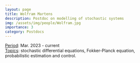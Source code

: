 ```yaml
---
layout: page
title: Wolfram Martens
description: Postdoc on modelling of stochastic systems
img: /assets/img/people/Wolfram.jpg
importance: 3
category: Postdocs
---
```


<!-- NOTE: make the profile picture appear here as in my about page (copy the code for floating image) -->

<div class="row justify-content-sm-center">
    <div class="col-sm-8 mt-3 mt-md-0">
        <u>Period</u>: Mar. 2023 - current
        <br>
        <u>Topics</u>: stochastic differential equations, Fokker-Planck equation, probabilistic estimation and control.
    </div>
    <div class="col-sm-4 mt-3 mt-md-0">
        <img class="img-fluid rounded z-depth-1" src="{{ '/assets/img/people/Wolfram.jpg' | relative_url }}" alt="" title="example image"/>
    </div>
</div>


<!-- <u>Projects</u>: <a href=" {{ "projects/funded_projects/5_AIMWIND" | relative_url }}">AIMWIND</a>. -->

<!-- NOTE: add projects to everybody, with links to their page -->
